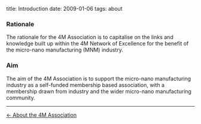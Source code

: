 title: Introduction
date: 2009-01-06 
tags: about


### Rationale

The rationale for the 4M Association is to capitalise on the links and knowledge built up within the 4M Network of Excellence for the benefit of the micro-nano manufacturing (MNM) industry.

### Aim

The aim of the 4M Association is to support the micro-nano manufacturing industry as a self-funded membership based association, with a membership drawn from industry and the wider micro-nano manufacturing community.


---
[&larr; About the 4M Association](/4m-association/about.html)